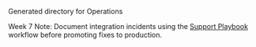 Generated directory for Operations

Week 7 Note: Document integration incidents using the [Support Playbook](../../../docs/operations/support-playbook.md) workflow before promoting fixes to production.